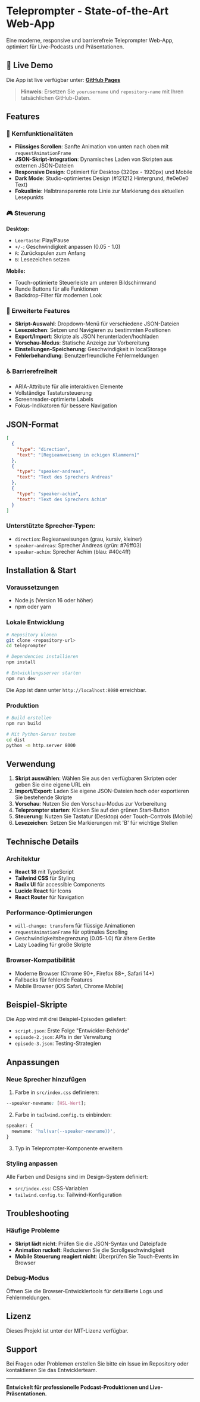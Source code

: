 # Teleprompter - State-of-the-Art Web-App

Eine moderne, responsive und barrierefreie Teleprompter Web-App, optimiert für Live-Podcasts und Präsentationen.

## 🚀 Live Demo
Die App ist live verfügbar unter: **[GitHub Pages](https://yourusername.github.io/repository-name)**

> **Hinweis**: Ersetzen Sie `yourusername` und `repository-name` mit Ihren tatsächlichen GitHub-Daten.

## Features

### 🎯 Kernfunktionalitäten
- **Flüssiges Scrollen**: Sanfte Animation von unten nach oben mit `requestAnimationFrame`
- **JSON-Skript-Integration**: Dynamisches Laden von Skripten aus externen JSON-Dateien
- **Responsive Design**: Optimiert für Desktop (320px - 1920px) und Mobile
- **Dark Mode**: Studio-optimiertes Design (#121212 Hintergrund, #e0e0e0 Text)
- **Fokuslinie**: Halbtransparente rote Linie zur Markierung des aktuellen Lesepunkts

### 🎮 Steuerung
**Desktop:**
- `Leertaste`: Play/Pause
- `+/-`: Geschwindigkeit anpassen (0.05 - 1.0)
- `R`: Zurückspulen zum Anfang
- `B`: Lesezeichen setzen

**Mobile:**
- Touch-optimierte Steuerleiste am unteren Bildschirmrand
- Runde Buttons für alle Funktionen
- Backdrop-Filter für modernen Look

### 🚀 Erweiterte Features
- **Skript-Auswahl**: Dropdown-Menü für verschiedene JSON-Dateien
- **Lesezeichen**: Setzen und Navigieren zu bestimmten Positionen
- **Export/Import**: Skripte als JSON herunterladen/hochladen
- **Vorschau-Modus**: Statische Anzeige zur Vorbereitung
- **Einstellungen-Speicherung**: Geschwindigkeit in localStorage
- **Fehlerbehandlung**: Benutzerfreundliche Fehlermeldungen

### ♿ Barrierefreiheit
- ARIA-Attribute für alle interaktiven Elemente
- Vollständige Tastatursteuerung
- Screenreader-optimierte Labels
- Fokus-Indikatoren für bessere Navigation

## JSON-Format

```json
[
  {
    "type": "direction",
    "text": "[Regieanweisung in eckigen Klammern]"
  },
  {
    "type": "speaker-andreas",
    "text": "Text des Sprechers Andreas"
  },
  {
    "type": "speaker-achim", 
    "text": "Text des Sprechers Achim"
  }
]
```

### Unterstützte Sprecher-Typen:
- `direction`: Regieanweisungen (grau, kursiv, kleiner)
- `speaker-andreas`: Sprecher Andreas (grün: #76ff03)
- `speaker-achim`: Sprecher Achim (blau: #40c4ff)

## Installation & Start

### Voraussetzungen
- Node.js (Version 16 oder höher)
- npm oder yarn

### Lokale Entwicklung
```bash
# Repository klonen
git clone <repository-url>
cd teleprompter

# Dependencies installieren
npm install

# Entwicklungsserver starten
npm run dev
```

Die App ist dann unter `http://localhost:8080` erreichbar.

### Produktion
```bash
# Build erstellen
npm run build

# Mit Python-Server testen
cd dist
python -m http.server 8000
```

## Verwendung

1. **Skript auswählen**: Wählen Sie aus den verfügbaren Skripten oder geben Sie eine eigene URL ein
2. **Import/Export**: Laden Sie eigene JSON-Dateien hoch oder exportieren Sie bestehende Skripte
3. **Vorschau**: Nutzen Sie den Vorschau-Modus zur Vorbereitung
4. **Teleprompter starten**: Klicken Sie auf den grünen Start-Button
5. **Steuerung**: Nutzen Sie Tastatur (Desktop) oder Touch-Controls (Mobile)
6. **Lesezeichen**: Setzen Sie Markierungen mit 'B' für wichtige Stellen

## Technische Details

### Architektur
- **React 18** mit TypeScript
- **Tailwind CSS** für Styling
- **Radix UI** für accessible Components
- **Lucide React** für Icons
- **React Router** für Navigation

### Performance-Optimierungen
- `will-change: transform` für flüssige Animationen
- `requestAnimationFrame` für optimales Scrolling
- Geschwindigkeitsbegrenzung (0.05-1.0) für ältere Geräte
- Lazy Loading für große Skripte

### Browser-Kompatibilität
- Moderne Browser (Chrome 90+, Firefox 88+, Safari 14+)
- Fallbacks für fehlende Features
- Mobile Browser (iOS Safari, Chrome Mobile)

## Beispiel-Skripte

Die App wird mit drei Beispiel-Episoden geliefert:
- `script.json`: Erste Folge "Entwickler-Behörde"
- `episode-2.json`: APIs in der Verwaltung
- `episode-3.json`: Testing-Strategien

## Anpassungen

### Neue Sprecher hinzufügen
1. Farbe in `src/index.css` definieren:
```css
--speaker-newname: [HSL-Wert];
```

2. Farbe in `tailwind.config.ts` einbinden:
```typescript
speaker: {
  newname: 'hsl(var(--speaker-newname))',
}
```

3. Typ in Teleprompter-Komponente erweitern

### Styling anpassen
Alle Farben und Designs sind im Design-System definiert:
- `src/index.css`: CSS-Variablen
- `tailwind.config.ts`: Tailwind-Konfiguration

## Troubleshooting

### Häufige Probleme
- **Skript lädt nicht**: Prüfen Sie die JSON-Syntax und Dateipfade
- **Animation ruckelt**: Reduzieren Sie die Scrollgeschwindigkeit
- **Mobile Steuerung reagiert nicht**: Überprüfen Sie Touch-Events im Browser

### Debug-Modus
Öffnen Sie die Browser-Entwicklertools für detaillierte Logs und Fehlermeldungen.

## Lizenz

Dieses Projekt ist unter der MIT-Lizenz verfügbar.

## Support

Bei Fragen oder Problemen erstellen Sie bitte ein Issue im Repository oder kontaktieren Sie das Entwicklerteam.

---

**Entwickelt für professionelle Podcast-Produktionen und Live-Präsentationen.**